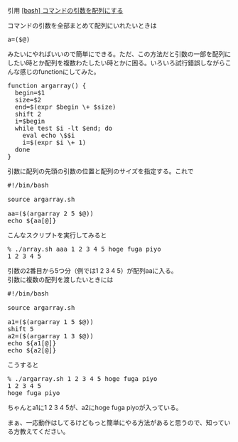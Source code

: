引用 
[[bash] コマンドの引数を配列にする](http://yomi322.hateblo.jp/entry/2012/05/24/223006 "[bash] コマンドの引数を配列にする")


コマンドの引数を全部まとめて配列にいれたいときは

<pre>
a=($@)
</pre>

みたいにやればいいので簡単にできる。ただ、この方法だと引数の一部を配列にしたい時とか配列を複数わたしたい時とかに困る。いろいろ試行錯誤しながらこんな感じのfunctionにしてみた。

<pre>
function argarray() {
  begin=$1
  size=$2
  end=$(expr $begin \+ $size)
  shift 2
  i=$begin
  while test $i -lt $end; do
    eval echo \$$i
    i=$(expr $i \+ 1)
  done
}
</pre>

引数に配列の先頭の引数の位置と配列のサイズを指定する。これで

<pre>
#!/bin/bash

source argarray.sh

aa=($(argarray 2 5 $@))
echo ${aa[@]}
</pre>

こんなスクリプトを実行してみると

<pre>
% ./array.sh aaa 1 2 3 4 5 hoge fuga piyo
1 2 3 4 5
</pre>

引数の2番目から5つ分（例では1 2 3 4 5）が配列aaに入る。<br/>
引数に複数の配列を渡したいときには<br/>

<pre>
#!/bin/bash

source argarray.sh

a1=($(argarray 1 5 $@))
shift 5
a2=($(argarray 1 3 $@))
echo ${a1[@]}
echo ${a2[@]}
</pre>

こうすると

<pre>
% ./argarray.sh 1 2 3 4 5 hoge fuga piyo   
1 2 3 4 5
hoge fuga piyo
</pre>
ちゃんとa1に1 2 3 4 5が、a2にhoge fuga piyoが入っている。

まぁ、一応動作はしてるけどもっと簡単にやる方法があると思うので、知っている方教えてください。
